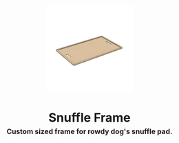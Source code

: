 <!-- 2023-12-05 -->

<p align="center">
  <img src="../../plans/snuffle-frame/images/wireframe.png" width="40%"/>
</p>
<h1 align="center">
  Snuffle Frame
  <br>
  <sup><sub><sup>Custom sized frame for rowdy dog&#39;s snuffle pad.<sup></sub>
</h1>
